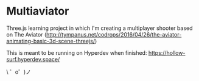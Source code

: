 Multiaviator
============================

Three.js learning project in which I'm creating a multiplayer shooter based on The Aviator (http://tympanus.net/codrops/2016/04/26/the-aviator-animating-basic-3d-scene-threejs/)

This is meant to be running on Hyperdev when finished: https://hollow-surf.hyperdev.space/

\ ゜o゜)ノ
